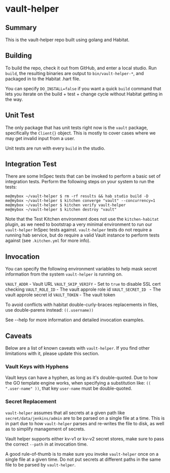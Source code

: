 # vault-helper

## Summary

This is the vault-helper repo built using golang and Habitat.

## Building

To build the repo, check it out from GitHub, and enter a local studio. Run `build`, the resulting binaries are output
to `bin/vault-helper-*`, and packaged in to the Habitat .hart file.

You can specify `DO_INSTALL=false` if you want a quick `build` command that lets you iterate on the build + test + change 
cycle without Habitat getting in the way.

## Unit Test

The only package that has unit tests right now is the `vault` package, specifically the `Client{}` object. This is 
mostly to cover cases where we may get invalid input from a user.

Unit tests are run with every `build` in the studio.

## Integration Test

There are some InSpec tests that can be invoked to perform a basic set of integration tests. Perform the following steps
on your system to run the tests:

```
me@mybox ~/vault-helper $ rm -rf results && hab studio build -D
me@mybox ~/vault-helper $ kitchen converge "vault" --concurrency=1
me@mybox ~/vault-helper $ kitchen verify vault-helper
me@mybox ~/vault-helper $ kitchen destroy "vault"
```

Note that the Test Kitchen environment does not use the `kitchen-habitat` plugin, as we need to bootstrap a very minimal
environment to run our `vault-helper` InSpec tests against.  `vault-helper` tests do not require a running hab service,
but do require a valid Vault instance to perform tests against (see `.kitchen.yml` for more info).

## Invocation

You can specify the following environment variables to help mask secret information from the system `vault-helper` is
running on.

`VAULT_ADDR`        - Vault URL
`VAULT_SKIP_VERIFY` - Set to `true` to disable SSL cert checking
`VAULT_ROLE_ID`     - The vault approle role id
`VAULT_SECRET_ID `  - The vault approle secret id
`VAULT_TOKEN`       - The vault token

To avoid conflicts with habitat double-curly-braces replacements in files, use double-parens instead: `((.username))`

See --help for more information and detailed invocation examples.

## Caveats

Below are a list of known caveats with `vault-helper`.  If you find other limitations with it, please update this section.

### Vault Keys with Hyphens

Vault keys can have a hyphen, as long as it's double-quoted.  Due to how the GO template engine works, when specifying
a substitution like: `(( ".user-name" ))`, that key `user-name` must be double-quoted.

### Secret Replacement

`vault-helper` assumes that all secrets at a given path like `secret/data/jenkins/admin` are to be parsed on a single
file at a time.  This is in part due to how `vault-helper` parses and re-writes the file to disk, as well as to simplify
management of secrets.

Vault helper supports either kv-v1 or kv-v2 secret stores, make sure to pass the correct `--path` in at invocation time.

A good rule-of-thumb is to make sure you invoke `vault-helper` once on a single file at a given time.  Do not put secrets
at different paths in the same file to be parsed by `vault-helper`.
